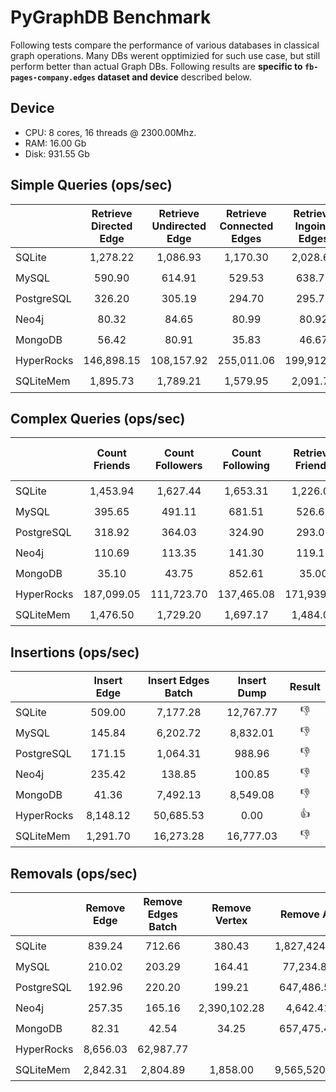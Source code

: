 # PyGraphDB Benchmark

Following tests compare the performance of various databases in classical graph operations.
Many DBs werent opptimizied for such use case, but still perform better than actual Graph DBs.
Following results are **specific to `fb-pages-company.edges` dataset and device** described below.

## Device

* CPU: 8 cores, 16 threads @ 2300.00Mhz.
* RAM: 16.00 Gb
* Disk: 931.55 Gb

## Simple Queries (ops/sec)

|            | Retrieve Directed Edge | Retrieve Undirected Edge | Retrieve Connected Edges | Retrieve Ingoing Edges | Retrieve Outgoing Edges |    Result    |
| :--------- | :--------------------: | :----------------------: | :----------------------: | :--------------------: | :---------------------: | :----------: |
| SQLite     |        1,278.22        |         1,086.93         |         1,170.30         |        2,028.63        |        1,419.41         | :thumbsdown: |
| MySQL      |         590.90         |          614.91          |          529.53          |         638.75         |         590.84          | :thumbsdown: |
| PostgreSQL |         326.20         |          305.19          |          294.70          |         295.73         |         297.26          | :thumbsdown: |
| Neo4j      |         80.32          |          84.65           |          80.99           |         80.92          |          78.86          | :thumbsdown: |
| MongoDB    |         56.42          |          80.91           |          35.83           |         46.67          |          43.52          | :thumbsdown: |
| HyperRocks |       146,898.15       |        108,157.92        |        255,011.06        |       199,912.22       |       188,976.36        |  :thumbsup:  |
| SQLiteMem  |        1,895.73        |         1,789.21         |         1,579.95         |        2,091.74        |        1,931.75         | :thumbsdown: |

## Complex Queries (ops/sec)

|            | Count Friends | Count Followers | Count Following | Retrieve Friends | Retrieve Friends of Friends |    Result    |
| :--------- | :-----------: | :-------------: | :-------------: | :--------------: | :-------------------------: | :----------: |
| SQLite     |   1,453.94    |    1,627.44     |    1,653.31     |     1,226.09     |           150.47            | :thumbsdown: |
| MySQL      |    395.65     |     491.11      |     681.51      |      526.66      |            88.44            | :thumbsdown: |
| PostgreSQL |    318.92     |     364.03      |     324.90      |      293.02      |            79.87            | :thumbsdown: |
| Neo4j      |    110.69     |     113.35      |     141.30      |      119.15      |            52.94            | :thumbsdown: |
| MongoDB    |     35.10     |      43.75      |     852.61      |      35.00       |            15.32            | :thumbsdown: |
| HyperRocks |  187,099.05   |   111,723.70    |   137,465.08    |    171,939.96    |         121,615.55          |  :thumbsup:  |
| SQLiteMem  |   1,476.50    |    1,729.20     |    1,697.17     |     1,484.09     |           154.77            | :thumbsdown: |

## Insertions (ops/sec)

|            | Insert Edge | Insert Edges Batch | Insert Dump |    Result    |
| :--------- | :---------: | :----------------: | :---------: | :----------: |
| SQLite     |   509.00    |      7,177.28      |  12,767.77  | :thumbsdown: |
| MySQL      |   145.84    |      6,202.72      |  8,832.01   | :thumbsdown: |
| PostgreSQL |   171.15    |      1,064.31      |   988.96    | :thumbsdown: |
| Neo4j      |   235.42    |       138.85       |   100.85    | :thumbsdown: |
| MongoDB    |    41.36    |      7,492.13      |  8,549.08   | :thumbsdown: |
| HyperRocks |  8,148.12   |     50,685.53      |    0.00     |  :thumbsup:  |
| SQLiteMem  |  1,291.70   |     16,273.28      |  16,777.03  | :thumbsdown: |

## Removals (ops/sec)

|            | Remove Edge | Remove Edges Batch | Remove Vertex |  Remove All  |    Result    |
| :--------- | :---------: | :----------------: | :-----------: | :----------: | :----------: |
| SQLite     |   839.24    |       712.66       |    380.43     | 1,827,424.38 | :thumbsdown: |
| MySQL      |   210.02    |       203.29       |    164.41     |  77,234.82   | :thumbsdown: |
| PostgreSQL |   192.96    |       220.20       |    199.21     |  647,486.53  | :thumbsdown: |
| Neo4j      |   257.35    |       165.16       | 2,390,102.28  |   4,642.41   | :thumbsdown: |
| MongoDB    |    82.31    |       42.54        |     34.25     |  657,475.43  | :thumbsdown: |
| HyperRocks |  8,656.03   |     62,987.77      |               |              |  :thumbsup:  |
| SQLiteMem  |  2,842.31   |      2,804.89      |   1,858.00    | 9,565,520.52 | :thumbsdown: |

